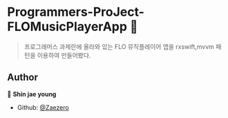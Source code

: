 <h1 align="left">Programmers-ProJect-FLOMusicPlayerApp  👋</h1>
<p>
</p>

> 프로그래머스 과제란에 올라와 있는 FLO 뮤직플레이어 앱을 rxswift,mvvm 패턴을 이용하여 만들어봤다.

## Author

👤 **Shin jae young**

* Github: [@Zaezero](https://github.com/Zaezero)


